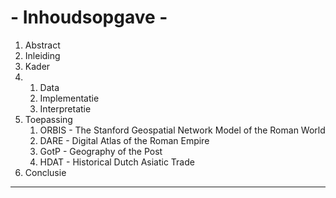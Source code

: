 
# - Inhoudsopgave - 

1. Abstract
2. Inleiding
3. Kader
3. 1. Data
	2. Implementatie
	2. Interpretatie 
4. Toepassing
	1. ORBIS - The Stanford Geospatial Network Model of the Roman World
	2. DARE - Digital Atlas of the Roman Empire
	3. GotP - Geography of the Post
	4. HDAT - Historical Dutch Asiatic Trade
5. Conclusie

---- 